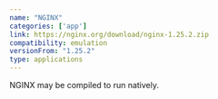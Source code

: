 ```yaml
---
name: "NGINX"
categories: ['app']
link: https://nginx.org/download/nginx-1.25.2.zip
compatibility: emulation
versionFrom: "1.25.2"
type: applications
---
```


NGINX may be compiled to run natively.
